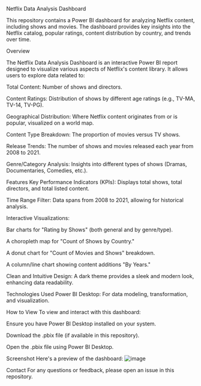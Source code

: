 Netflix Data Analysis Dashboard

This repository contains a Power BI dashboard for analyzing Netflix content, including shows and movies. The dashboard provides key insights into the Netflix catalog, popular ratings, content distribution by country, and trends over time.

Overview

The Netflix Data Analysis Dashboard is an interactive Power BI report designed to visualize various aspects of Netflix's content library. It allows users to explore data related to:

Total Content: Number of shows and directors.

Content Ratings: Distribution of shows by different age ratings (e.g., TV-MA, TV-14, TV-PG).

Geographical Distribution: Where Netflix content originates from or is popular, visualized on a world map.

Content Type Breakdown: The proportion of movies versus TV shows.

Release Trends: The number of shows and movies released each year from 2008 to 2021.

Genre/Category Analysis: Insights into different types of shows (Dramas, Documentaries, Comedies, etc.).

Features
Key Performance Indicators (KPIs): Displays total shows, total directors, and total listed content.

Time Range Filter: Data spans from 2008 to 2021, allowing for historical analysis.

Interactive Visualizations:

Bar charts for "Rating by Shows" (both general and by genre/type).

A choropleth map for "Count of Shows by Country."

A donut chart for "Count of Movies and Shows" breakdown.

A column/line chart showing content additions "By Years."

Clean and Intuitive Design: A dark theme provides a sleek and modern look, enhancing data readability.

Technologies Used
Power BI Desktop: For data modeling, transformation, and visualization.

How to View
To view and interact with this dashboard:

Ensure you have Power BI Desktop installed on your system.

Download the .pbix file (if available in this repository).

Open the .pbix file using Power BI Desktop.

Screenshot
Here's a preview of the dashboard:
![image](https://github.com/user-attachments/assets/554c7f7d-0ee6-4339-8f97-381e47e07336)

Contact
For any questions or feedback, please open an issue in this repository.


